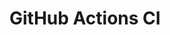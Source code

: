 # GitHub Actions CI










































































































































































































































































































